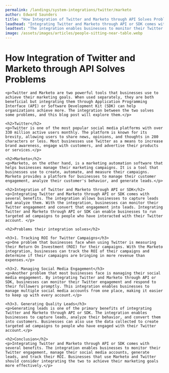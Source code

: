 ```yaml
---
permalink: /landings/system-integrations/twitter/marketo
author: Edward Saunders
title: "How Integration of Twitter and Marketo through API Solves Problems"
leadhead: "Integrating Twitter and Marketo through API or SDK comes with several benefits"
leadtext: "The integration enables businesses to monitor their Twitter engagement, manage their social media accounts, generate leads, and track their ROI. Businesses that use Marketo and Twitter should consider integrating the two to achieve their marketing goals more effectively."
image: /assets/images/articles/people-sitting-near-table.webp
---
```

<div class="arttext">	<h1>How Integration of Twitter and Marketo through API Solves Problems</h1>

	<p>Twitter and Marketo are two powerful tools that businesses use to achieve their marketing goals. When used separately, they are both beneficial but integrating them through Application Programming Interface (API) or Software Development Kit (SDK) can help organizations achieve more. The integration between the two solves some problems, and this blog post will explore them.</p>

	<h2>Twitter</h2>
	<p>Twitter is one of the most popular social media platforms with over 330 million active users monthly. The platform is known for its brevity, allowing users to share news, opinions, and thoughts in 280 characters or less. Most businesses use Twitter as a means to increase brand awareness, engage with customers, and advertise their products or services.</p>

	<h2>Marketo</h2>
	<p>Marketo, on the other hand, is a marketing automation software that helps businesses manage their marketing campaigns. It is a tool that businesses use to create, automate, and measure their campaigns. Marketo provides a platform for businesses to manage their customer engagement, analyze their customer's behavior, and generate leads.</p>

	<h2>Integration of Twitter and Marketo through API or SDK</h2>
	<p>Integrating Twitter and Marketo through API or SDK comes with several benefits. The integration allows businesses to capture leads and analyze them. With the integration, businesses can monitor their Twitter engagement and convert that engagement into leads. Integrating Twitter and Marketo through API or SDK can enable businesses to run targeted ad campaigns to people who have interacted with their Twitter account. </p>

	<h2>Problems their integration solves</h2>

	<h3>1. Tracking ROI for Twitter Campaigns</h3>
	<p>One problem that businesses face when using Twitter is measuring their Return On Investment (ROI) for their campaigns. With the Marketo integration, businesses can track the ROI of their campaigns and determine if their campaigns are bringing in more revenue than expenses.</p>

	<h3>2. Managing Social Media Engagement</h3>
	<p>Another problem that most businesses face is managing their social media engagement. By integrating Twitter and Marketo through API or SDK, businesses can monitor their Twitter engagement and respond to their followers promptly. This integration enables businesses to manage multiple social media accounts from one place, making it easier to keep up with every account.</p>

	<h3>3. Generating Quality Leads</h3>
	<p>Generating leads is one of the primary benefits of integrating Twitter and Marketo through API or SDK. The integration enables businesses to capture leads, analyze their behavior, and convert them into customers. Businesses can also use the data collected to create targeted ad campaigns to people who have engaged with their Twitter account.</p>

	<h2>Conclusion</h2>
	<p>Integrating Twitter and Marketo through API or SDK comes with several benefits. The integration enables businesses to monitor their Twitter engagement, manage their social media accounts, generate leads, and track their ROI. Businesses that use Marketo and Twitter should consider integrating the two to achieve their marketing goals more effectively.</p>

</div>